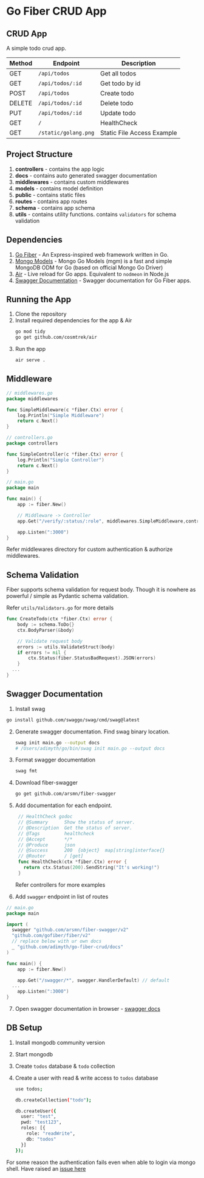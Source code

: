 # Go Fiber CRUD App

## CRUD App

A simple todo crud app.

| Method | Endpoint     | Description    |
| ------ | ------------ | -------------- |
| GET    | `/api/todos`     | Get all todos  |
| GET    | `/api/todos/:id` | Get todo by id |
| POST   | `/api/todos`     | Create todo    |
| DELETE | `/api/todos/:id` | Delete todo    |
| PUT    | `/api/todos/:id` | Update todo    |
| GET    | `/` | HealthCheck    |
| GET    | `/static/golang.png` | Static File Access Example   |

## Project Structure
1. **controllers** - contains the app logic
2. **docs** - contains auto generated swagger documentation
3. **middlewares** - contains custom middlewares
4. **models** - contains model definition
5. **public** - contains static files
6. **routes** - contains app routes
7. **schema** - contains app schema
8. **utils** - contains utility functions. contains `validators` for schema validation

## Dependencies

1. [Go Fiber](https://gofiber.io) - An Express-inspired web framework written in Go.
2. [Mongo Models](https://github.com/Kamva/mgm) - Mongo Go Models (mgm) is a fast and simple MongoDB ODM for Go (based on official Mongo Go Driver)
3. [Air](https://github.com/cosmtrek/air) - Live reload for Go apps. Equivalent to `nodmeon` in Node.js
4. [Swagger Documentation](https://github.com/arsmn/fiber-swagger) - Swagger documentation for Go Fiber apps.

## Running the App

1. Clone the repository
2. Install required dependencies for the app & Air
   ```bash
   go mod tidy
   go get github.com/cosmtrek/air
   ```
3. Run the app
   ```bash
   air serve .
   ```

## Middleware

```go
// middlewares.go
package middlewares

func SimpleMiddleware(c *fiber.Ctx) error {
	log.Println("Simple Middleware")
	return c.Next()
}
```

```go
// controllers.go
package controllers

func SimpleController(c *fiber.Ctx) error {
	log.Println("Simple Controller")
	return c.Next()
}
```

```go
// main.go
package main

func main() {
	app := fiber.New()

	// Middleware -> Controller
	app.Get("/verify/:status/:role", middlewares.SimpleMiddleware,controllers.StatusVerification)

	app.Listen(":3000")
}
```

Refer middlewares directory for custom authentication & authorize middlewares.

## Schema Validation

Fiber supports schema validation for request body. Though it is nowhere as powerful / simple as Pydantic schema validation.

Refer `utils/Validators.go` for more details

```go
func CreateTodo(ctx *fiber.Ctx) error {
	body := schema.ToDo{}
	ctx.BodyParser(&body)

	// Validate request body
	errors := utils.ValidateStruct(body)
	if errors != nil {
		ctx.Status(fiber.StatusBadRequest).JSON(errors)
	}
  ...
}

```

## Swagger Documentation

1. Install swag

```bash
go install github.com/swaggo/swag/cmd/swag@latest
```

2. Generate swagger documentation. Find swag binary location.
   ```bash
   swag init main.go --output docs
   # /Users/adimyth/go/bin/swag init main.go --output docs
   ```
3. Format swagger documentation
   ```bash
   swag fmt
   ```
4. Download fiber-swagger
   ```bash
   go get github.com/arsmn/fiber-swagger
   ```
5. Add documentation for each endpoint.

   ```go
    // HealthCheck godoc
    // @Summary      Show the status of server.
    // @Description  Get the status of server.
    // @Tags         healthcheck
    // @Accept       */*
    // @Produce      json
    // @Success      200  {object}  map[string]interface{}
    // @Router       / [get]
    func HealthCheck(ctx *fiber.Ctx) error {
      return ctx.Status(200).SendString("It's working!")
    }
   ```

   Refer controllers for more examples

6. Add `swagger` endpoint in list of routes

```go
// main.go
package main

import (
  swagger "github.com/arsmn/fiber-swagger/v2"
  "github.com/gofiber/fiber/v2"
  // replace below with ur own docs
  _ "github.com/adimyth/go-fiber-crud/docs"
)

func main() {
	app := fiber.New()

	app.Get("/swagger/*", swagger.HandlerDefault) // default
  ...
	app.Listen(":3000")
}
```

7. Open swagger documentation in browser - [swagger docs](http://localhost:3000/swagger)



## DB Setup

1. Install mongodb community version
2. Start mongodb
3. Create `todos` database & `todo` collection
4. Create a user with read & write access to `todos` database

   ```bash
   use todos;

   db.createCollection("todo");

   db.createUser({
     user: "test",
     pwd: "test123",
     roles: [{
       role: "readWrite",
       db: "todos"
     }]
   });
   ```

For some reason the authentication fails even when able to login via mongo shell. Have raised an [issue here](https://github.com/Kamva/mgm/issues/66)
